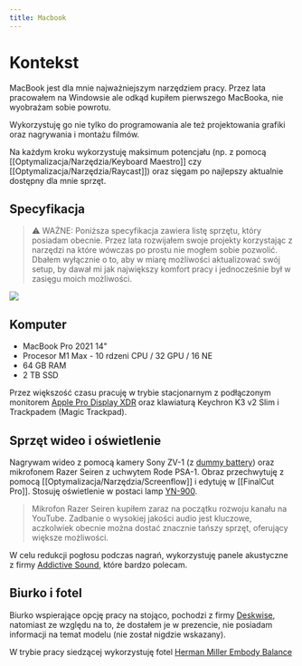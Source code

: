 ```yaml
---
title: Macbook
---
```

# Kontekst 
MacBook jest dla mnie najważniejszym narzędziem pracy. Przez lata pracowałem na Windowsie ale odkąd kupiłem pierwszego MacBooka, nie wyobrażam sobie powrotu. 

Wykorzystuję go nie tylko do programowania ale też projektowania grafiki oraz nagrywania i montażu filmów.

Na każdym kroku wykorzystuję maksimum potencjału (np. z pomocą [[Optymalizacja/Narzędzia/Keyboard Maestro]] czy [[Optymalizacja/Narzędzia/Raycast]]) oraz sięgam po najlepszy aktualnie dostępny dla mnie sprzęt.

## Specyfikacja

> ⚠️ WAŻNE: Poniższa specyfikacja zawiera listę sprzętu, który posiadam obecnie. Przez lata rozwijałem swoje projekty korzystając z narzędzi na które wówczas po prostu nie mogłem sobie pozwolić. Dbałem wyłącznie o to, aby w miarę możliwości aktualizować swój setup, by dawał mi jak największy komfort pracy i jednocześnie był w zasięgu moich możliwości.

![](https://space.overment.com/Screen-Shot-2021-11-20-14-00-50/Screen-Shot-2021-11-20-14-00-50.png)

## Komputer
- MacBook Pro 2021 14"
- Procesor M1 Max - 10 rdzeni CPU / 32 GPU / 16 NE
- 64 GB RAM
- 2 TB SSD

Przez większość czasu pracuję w trybie stacjonarnym z podłączonym monitorem [Apple Pro Display XDR](https://www.apple.com/pl/pro-display-xdr/) oraz klawiaturą Keychron K3 v2 Slim i Trackpadem (Magic Trackpad).

## Sprzęt wideo i oświetlenie
Nagrywam wideo z pomocą kamery Sony ZV-1 (z [dummy battery](https://www.amazon.co.uk/gp/product/B07DMXX9W6/ref=ppx_od_dt_b_asin_title_s00?ie=UTF8&th=1)) oraz mikrofonem Razer Seiren z uchwytem Rode PSA-1. Obraz przechwytuję z pomocą [[Optymalizacja/Narzędzia/Screenflow]] i edytuję w [[FinalCut Pro]]. Stosuję oświetlenie w postaci lamp [YN-900](https://yongnuo.com.pl/?p=463).

> Mikrofon Razer Seiren kupiłem zaraz na początku rozwoju kanału na YouTube. Zadbanie o wysokiej jakości audio jest kluczowe, aczkolwiek obecnie można dostać znacznie tańszy sprzęt, oferujący większe możliwości.

W celu redukcji pogłosu podczas nagrań, wykorzystuję panele akustyczne z firmy [Addictive Sound](https://addictivesound.pl/), które bardzo polecam. 

## Biurko i fotel
Biurko wspierające opcję pracy na stojąco, pochodzi z firmy [Deskwise](https://deskwise.pl/), natomiast ze względu na to, że dostałem je w prezencie, nie posiadam informacji na temat modelu (nie został nigdzie wskazany).

W trybie pracy siedzącej wykorzystuję fotel [Herman Miller Embody Balance](https://sklep.k-r.pl/pl/p/Herman-Miller-Embody-Balance-C7/12)